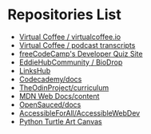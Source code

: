 <!-- Before adding a repository to this list, make sure that it passes our repository checklist below -->

<!--
✅ Relevant name
✅ Description
Clearly describe what the project does and is for.
✅ Relevant tags
They should highlight their scope, stack, field, etc.
✅ README.md file
Important information about your project.
✅ CONTRIBUTIONS.md/CONTRIBUTING.md file
A contribution guide for contributors.
✅ Open source license
A project is not open source if it doesn't have a valid license.
✅ Code of Conduct (COC)
An excellent indicator of a healthy contributor's environment.
✅ Issue and Pull Request templates
Templates for making issues and pull requests.
 -->

 <!-- Please don't type or change anything above here. Work on your changes below. -->

# Repositories List

- [Virtual Coffee / virtualcoffee.io](https://github.com/Virtual-Coffee/virtualcoffee.io)
- [Virtual Coffee / podcast transcripts](https://github.com/Virtual-Coffee/podcast-transcripts)
- [freeCodeCamp's Developer Quiz Site](https://github.com/freeCodeCamp/Developer_Quiz_Site)
- [EddieHubCommunity / BioDrop](https://github.com/EddieHubCommunity/BioDrop)
- [LinksHub](https://github.com/rupali-codes/LinksHub)
- [Codecademy/docs](https://github.com/Codecademy/docs)
- [TheOdinProject/curriculum](https://github.com/TheOdinProject/curriculum)
- [MDN Web Docs/content](https://github.com/mdn/content)
- [OpenSauced/docs](https://github.com/open-sauced/docs)
- [AccessibleForAll/AccessibleWebDev](https://github.com/AccessibleForAll/AccessibleWebDev)
- [Python Turtle Art Canvas](https://github.com/dominicduffin1/python-turtle-art-canvas)

